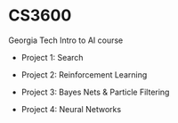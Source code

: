 # CS3600
Georgia Tech Intro to AI course

* Project 1: Search

* Project 2: Reinforcement Learning

* Project 3: Bayes Nets & Particle Filtering

* Project 4: Neural Networks



